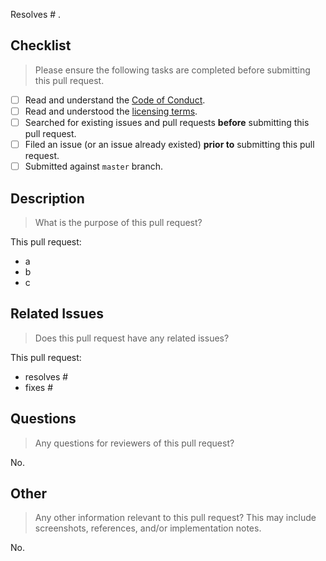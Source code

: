 Resolves # .

<!--lint disable first-heading-level-->

## Checklist

> Please ensure the following tasks are completed before submitting this pull request.

-   [ ] Read and understand the [Code of Conduct][code-of-conduct].
-   [ ] Read and understood the [licensing terms][license].
-   [ ] Searched for existing issues and pull requests **before** submitting this pull request.
-   [ ] Filed an issue (or an issue already existed) **prior to** submitting this pull request.
-   [ ] Submitted against `master` branch.

## Description

> What is the purpose of this pull request?

This pull request:

-   a
-   b
-   c

## Related Issues

> Does this pull request have any related issues?

This pull request:

-   resolves #
-   fixes #

## Questions

> Any questions for reviewers of this pull request?

No.

## Other

> Any other information relevant to this pull request? This may include screenshots, references, and/or implementation notes.

No.

<!-- <links> -->

[code-of-conduct]: https://github.com/jupyter/governance/blob/master/conduct/code_of_conduct.md
[license]: https://github.com/jupyterlab/jupyterlab-data-explorer/blob/master/LICENSE

<!-- </links> -->
